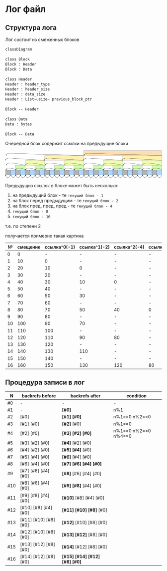 Лог файл
==============

Структура лога
----------------------------

Лог состоит из смеженных блоков

```mermaid
classDiagram

class Block
Block : Header
Block : Data

class Header
Header : header_type
Header : header_size
Header : data_size
Header : List~usize~ previous_block_ptr

Block -- Header

class Data
Data : bytes

Block -- Data
```

Очередной блок содержит ссылки на предыдущие блоки

![](log-01.png)

Предыдущиз ссылок в блоке может быть несколько:

1. на предыдущий блок - те `текущий блок - 1`
2. на блок перед предыдущим - те `текущий блок - 2`
3. на блок пред, пред, пред - те `текущий блок - 4`
4. `текущий блок - 8`
5. `текущий блок - 16`

т.е. по степени 2

получается примерно такая картина

| № | смещение   | ссылка^0(-1) | ссылка^1(-2) | ссылка^2(-4) | ссылка^3(-8) | ссылка^4(-16) |
|---|------------|--------------|--------------|--------------|--------------|---------------|
| 0  | 0         | -            | -            | -            | -            | - |
| 1  | 10        | 0            | -            | -            | -            | - |
| 2  | 20        | 10           | 0            | -            | -            | - |
| 3  | 30        | 20           | -            | -            | -            | - |
| 4  | 40        | 30           | 10           | 0            | -            | - |
| 5  | 50        | 40           | -            | -            | -            | - |
| 6  | 60        | 50           | 30           | -            | -            | - |
| 7  | 70        | 60           | -            | -            | -            | - |
| 8  | 80        | 70           | 50           | 40           | 0            | - |
| 9  | 90        | 80           | -            | -            | -            | - |
| 10 | 100       | 90           | 70           | -            | -            | - |
| 11 | 110       | 100          | -            | -            | -            | - |
| 12 | 120       | 110          | 90           | 80           | -            | - |
| 13 | 130       | 120          | -            | -            | -            | - |
| 14 | 140       | 130          | 110          | -            | -            | - |
| 15 | 150       | 140          | -            | -            | -            | - |
| 16 | 160       | 150          | 130          | 120          | 80           | 0 |

Процедура записи в лог
---------------------------------

|  N  |    backrefs before    |         backrefs  after         |      condition       |
| --- | --------------------- | ------------------------------- | -------------------- |
| #0  | -                     | -                               | -                    |
| #1  | -                     | **[#0]**                        | n%1                  |
| #2  | [#0]                  | **[#1] [#0]**                   | n%1==0 n%2==0        |
| #3  | [#1] [#0]             | **[#2]** [#0]                   | n%1==0               |
| #4  | [#2] [#0]             | **[#3] [#2] [#0]**              | n%1==0 n%2==0 n%4==0 |
| #5  | [#3] [#2] [#0]        | **[#4]** [#2] [#0]              |                      |
| #6  | [#4] [#2] [#0]        | **[#5] [#4]** [#0]              |                      |
| #7  | [#5] [#4] [#0]        | **[#6]** [#4] [#0]              |                      |
| #8  | [#6] [#4] [#0]        | **[#7] [#6] [#4] [#0]**         |                      |
| #9  | [#7] [#6] [#4] [#0]   | **[#8]** [#6] [#4] [#0]         |                      |
| #10 | [#8] [#6] [#4] [#0]   | **[#9] [#8]** [#4] [#0]         |                      |
| #11 | [#9] [#8] [#4] [#0]   | **[#10]** [#8] [#4] [#0]        |                      |
| #12 | [#10] [#8] [#4] [#0]  | **[#11] [#10] [#8]** [#0]       |                      |
| #13 | [#11] [#10] [#8] [#0] | **[#12]** [#10] [#8] [#0]       |                      |
| #14 | [#12] [#10] [#8] [#0] | **[#13] [#12]** [#8] [#0]       |                      |
| #15 | [#13] [#12] [#8] [#0] | **[#14]** [#12] [#8] [#0]       |                      |
| #16 | [#14] [#12] [#8] [#0] | **[#15] [#14] [#12] [#8] [#0]** |                      |
